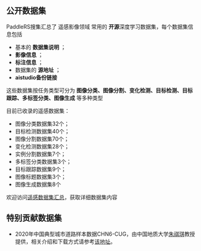 ## 公开数据集

PaddleRS搜集汇总了 遥感影像领域 常用的 **开源**深度学习数据集，每个数据集信息包括

* 基本的 **数据集说明** ；
* **影像信息** ；
* **标注信息** ；
* 数据集的 **源地址** ；
* **aistudio备份链接**

这些数据集按任务类型可分为 **图像分类、图像分割、变化检测、目标检测、目标跟踪、多标签分类、图像生成** 等多种类型

目前已收录的遥感数据集：

* 图像分类数据集32个；
* 目标检测数据集40个；
* 图像分割数据集70个；
* 变化检测数据集28个；
* 实例分割数据集7个；
* 多标签分类数据集3个；
* 目标跟踪数据集9个；
* 图像标题数据集3个；
* 图像生成数据集8个



欢迎访问[遥感数据集汇总](./dataset_summary.md)，获取详细数据集内容

## 特别贡献数据集

* 2020年中国典型城市道路样本数据CHN6-CUG，由中国地质大学[朱祺琪](http://grzy.cug.edu.cn/zhuqiqi)教授提供，相关介绍和下载方式请参考[该地址](http://grzy.cug.edu.cn/zhuqiqi/zh_CN/yjgk/32368/content/1733.htm)。
